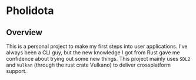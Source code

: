 # Pholidota
## Overview
This is a personal project to make my first steps into user applications. I've always been a CLI guy, 
but the new knowledge I got from Rust gave me confidence about trying out some new things. 
This project mainly uses `SDL2` and `Vulkan` (through the rust crate Vulkano) to deliver crossplatform support.
